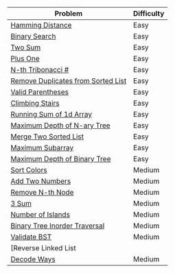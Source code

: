 | Problem | Difficulty |
|---------|----------|
| [Hamming Distance](https://leetcode.com/problems/hamming-distance/) | Easy |
| [Binary Search](https://leetcode.com/problems/binary-search/) | Easy |
| [Two Sum](https://leetcode.com/problems/two-sum/) | Easy |
| [Plus One](https://leetcode.com/problems/plus-one/) | Easy |
| [N-th Tribonacci #](https://leetcode.com/problems/n-th-tribonacci-number/) | Easy |
| [Remove Duplicates from Sorted List](https://leetcode.com/problems/remove-duplicates-from-sorted-list/) | Easy |
| [Valid Parentheses](https://leetcode.com/problems/valid-parentheses/) | Easy |
| [Climbing Stairs](https://leetcode.com/problems/climbing-stairs/) | Easy |
| [Running Sum of 1d Array](https://leetcode.com/problems/running-sum-of-1d-array/) | Easy |
| [Maximum Depth of N-ary Tree](https://leetcode.com/problems/maximum-depth-of-n-ary-tree/) | Easy |
| [Merge Two Sorted List](https://leetcode.com/problems/merge-two-sorted-lists/) | Easy |
| [Maximum Subarray](https://leetcode.com/problems/maximum-subarray/) | Easy |
| [Maximum Depth of Binary Tree](https://leetcode.com/problems/maximum-depth-of-binary-tree/) | Easy |
| [Sort Colors](https://leetcode.com/problems/sort-colors/) | Medium |
| [Add Two Numbers](https://leetcode.com/problems/add-two-numbers/) | Medium |
| [Remove N-th Node](https://leetcode.com/problems/remove-nth-node-from-end-of-list/) | Medium |
| [3 Sum](https://leetcode.com/problems/3sum/) | Medium |
| [Number of Islands](https://leetcode.com/problems/number-of-islands/) | Medium |
| [Binary Tree Inorder Traversal](https://leetcode.com/problems/binary-tree-inorder-traversal/) | Medium |
| [Validate BST](https://leetcode.com/problems/validate-binary-search-tree/) | Medium |
| [Reverse Linked List ||](https://leetcode.com/problems/reverse-linked-list-ii/) | Medium |
| [Decode Ways](https://leetcode.com/problems/decode-ways/) | Medium |